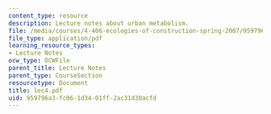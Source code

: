 ```yaml
---
content_type: resource
description: Lecture notes about urban metabolism.
file: /media/courses/4-406-ecologies-of-construction-spring-2007/959796a3fc061d3401ff2ac31d30acfd_lec4.pdf
file_type: application/pdf
learning_resource_types:
- Lecture Notes
ocw_type: OCWFile
parent_title: Lecture Notes
parent_type: CourseSection
resourcetype: Document
title: lec4.pdf
uid: 959796a3-fc06-1d34-01ff-2ac31d30acfd
---
```

